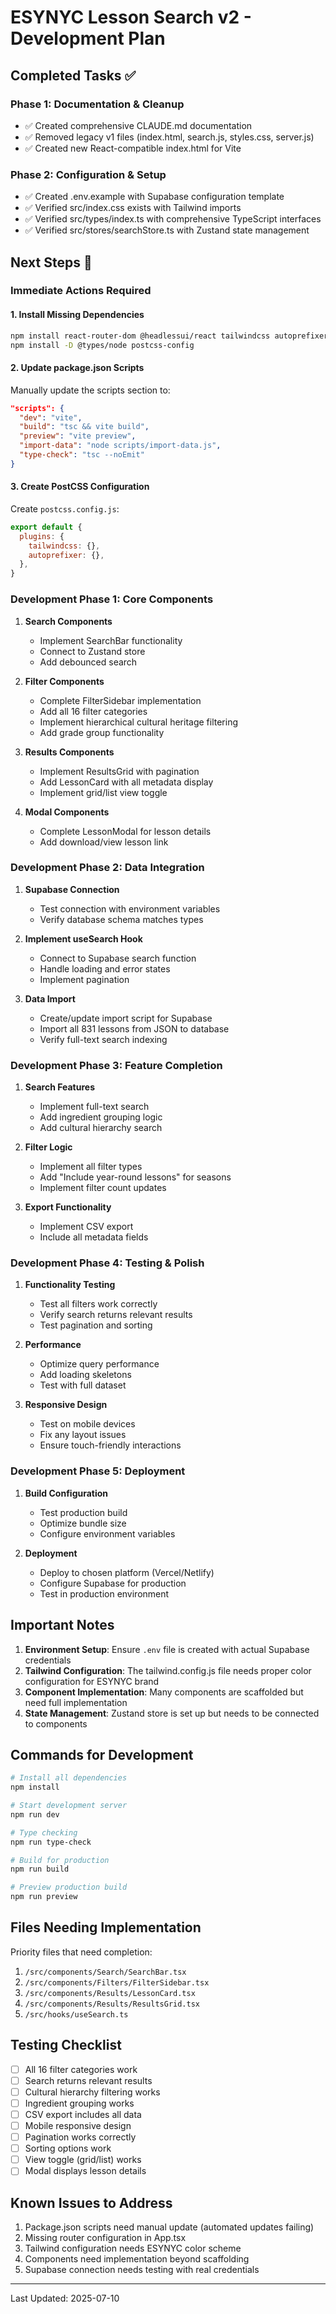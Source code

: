 # ESYNYC Lesson Search v2 - Development Plan

## Completed Tasks ✅

### Phase 1: Documentation & Cleanup
- ✅ Created comprehensive CLAUDE.md documentation
- ✅ Removed legacy v1 files (index.html, search.js, styles.css, server.js)
- ✅ Created new React-compatible index.html for Vite

### Phase 2: Configuration & Setup
- ✅ Created .env.example with Supabase configuration template
- ✅ Verified src/index.css exists with Tailwind imports
- ✅ Verified src/types/index.ts with comprehensive TypeScript interfaces
- ✅ Verified src/stores/searchStore.ts with Zustand state management

## Next Steps 🚧

### Immediate Actions Required

#### 1. Install Missing Dependencies
```bash
npm install react-router-dom @headlessui/react tailwindcss autoprefixer postcss
npm install -D @types/node postcss-config
```

#### 2. Update package.json Scripts
Manually update the scripts section to:
```json
"scripts": {
  "dev": "vite",
  "build": "tsc && vite build",
  "preview": "vite preview",
  "import-data": "node scripts/import-data.js",
  "type-check": "tsc --noEmit"
}
```

#### 3. Create PostCSS Configuration
Create `postcss.config.js`:
```js
export default {
  plugins: {
    tailwindcss: {},
    autoprefixer: {},
  },
}
```

### Development Phase 1: Core Components

1. **Search Components**
   - Implement SearchBar functionality
   - Connect to Zustand store
   - Add debounced search

2. **Filter Components**
   - Complete FilterSidebar implementation
   - Add all 16 filter categories
   - Implement hierarchical cultural heritage filtering
   - Add grade group functionality

3. **Results Components**
   - Implement ResultsGrid with pagination
   - Add LessonCard with all metadata display
   - Implement grid/list view toggle

4. **Modal Components**
   - Complete LessonModal for lesson details
   - Add download/view lesson link

### Development Phase 2: Data Integration

1. **Supabase Connection**
   - Test connection with environment variables
   - Verify database schema matches types

2. **Implement useSearch Hook**
   - Connect to Supabase search function
   - Handle loading and error states
   - Implement pagination

3. **Data Import**
   - Create/update import script for Supabase
   - Import all 831 lessons from JSON to database
   - Verify full-text search indexing

### Development Phase 3: Feature Completion

1. **Search Features**
   - Implement full-text search
   - Add ingredient grouping logic
   - Add cultural hierarchy search

2. **Filter Logic**
   - Implement all filter types
   - Add "Include year-round lessons" for seasons
   - Implement filter count updates

3. **Export Functionality**
   - Implement CSV export
   - Include all metadata fields

### Development Phase 4: Testing & Polish

1. **Functionality Testing**
   - Test all filters work correctly
   - Verify search returns relevant results
   - Test pagination and sorting

2. **Performance**
   - Optimize query performance
   - Add loading skeletons
   - Test with full dataset

3. **Responsive Design**
   - Test on mobile devices
   - Fix any layout issues
   - Ensure touch-friendly interactions

### Development Phase 5: Deployment

1. **Build Configuration**
   - Test production build
   - Optimize bundle size
   - Configure environment variables

2. **Deployment**
   - Deploy to chosen platform (Vercel/Netlify)
   - Configure Supabase for production
   - Test in production environment

## Important Notes

1. **Environment Setup**: Ensure `.env` file is created with actual Supabase credentials
2. **Tailwind Configuration**: The tailwind.config.js file needs proper color configuration for ESYNYC brand
3. **Component Implementation**: Many components are scaffolded but need full implementation
4. **State Management**: Zustand store is set up but needs to be connected to components

## Commands for Development

```bash
# Install all dependencies
npm install

# Start development server
npm run dev

# Type checking
npm run type-check

# Build for production
npm run build

# Preview production build
npm run preview
```

## Files Needing Implementation

Priority files that need completion:
1. `/src/components/Search/SearchBar.tsx`
2. `/src/components/Filters/FilterSidebar.tsx`
3. `/src/components/Results/LessonCard.tsx`
4. `/src/components/Results/ResultsGrid.tsx`
5. `/src/hooks/useSearch.ts`

## Testing Checklist

- [ ] All 16 filter categories work
- [ ] Search returns relevant results
- [ ] Cultural hierarchy filtering works
- [ ] Ingredient grouping works
- [ ] CSV export includes all data
- [ ] Mobile responsive design
- [ ] Pagination works correctly
- [ ] Sorting options work
- [ ] View toggle (grid/list) works
- [ ] Modal displays lesson details

## Known Issues to Address

1. Package.json scripts need manual update (automated updates failing)
2. Missing router configuration in App.tsx
3. Tailwind configuration needs ESYNYC color scheme
4. Components need implementation beyond scaffolding
5. Supabase connection needs testing with real credentials

---

Last Updated: 2025-07-10
